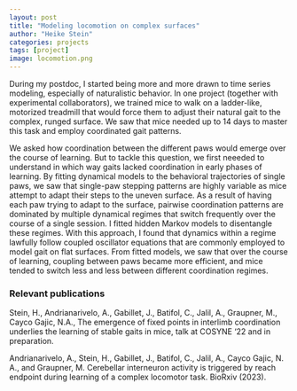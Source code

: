 ```yaml
---
layout: post
title: "Modeling locomotion on complex surfaces"
author: "Heike Stein"
categories: projects
tags: [project]
image: locomotion.png
---
```


During my postdoc, I started being more and more drawn to time series modeling, especially of naturalistic behavior. In one project (together with experimental collaborators), we trained mice to walk on a ladder-like, motorized treadmill that would force them to adjust their natural gait to the complex, runged surface. We saw that mice needed up to 14 days to master this task and employ coordinated gait patterns.

We asked how coordination between the different paws would emerge over the course of learning. But to tackle this question, we first neeeded to understand in which way gaits lacked coordination in early phases of learning. By fitting dynamical models to the behavioral trajectories of single paws, we saw that single-paw stepping patterns are highly variable as mice attempt to adapt their steps to the uneven surface. As a result of having each paw trying to adapt to the surface, pairwise coordination patterns are dominated by multiple dynamical regimes that switch frequently over the course of a single session. I fitted hidden Markov models to disentangle these regimes. With this approach, I found that dynamics within a regime lawfully follow coupled oscillator equations that are commonly employed to model gait on flat surfaces. From fitted models, we saw that over the course of learning, coupling between paws became more efficient, and mice tended to switch less and less between different coordination regimes.

### Relevant publications

Stein, H., Andrianarivelo, A., Gabillet, J., Batifol, C., Jalil, A., Graupner, M., Cayco Gajic, N.A., The emergence of fixed points in interlimb coordination underlies the learning of stable gaits in mice, talk at COSYNE ‘22 and in preparation.

Andrianarivelo, A., Stein, H., Gabillet, J., Batifol, C., Jalil, A., Cayco Gajic, N. A., and Graupner, M. Cerebellar interneuron activity is triggered by reach endpoint during learning of a complex locomotor task. BioRxiv (2023).

